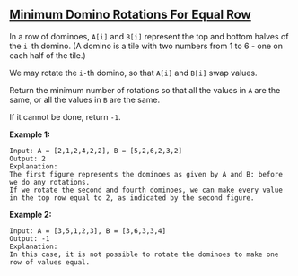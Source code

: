 ## [Minimum Domino Rotations For Equal Row](https://leetcode.com/problems/minimum-domino-rotations-for-equal-row/)

In a row of dominoes, `A[i]` and `B[i]` represent the top and bottom halves of the `i-`th domino. (A domino is a tile with two numbers from 1 to 6 - one on each half of the tile.)

We may rotate the `i-`th domino, so that `A[i]` and `B[i]` swap values.

Return the minimum number of rotations so that all the values in `A` are the same, or all the values in `B` are the same.

If it cannot be done, return `-1`.

**Example 1:**

```
Input: A = [2,1,2,4,2,2], B = [5,2,6,2,3,2]
Output: 2
Explanation:
The first figure represents the dominoes as given by A and B: before we do any rotations.
If we rotate the second and fourth dominoes, we can make every value in the top row equal to 2, as indicated by the second figure.
```

**Example 2:**

```
Input: A = [3,5,1,2,3], B = [3,6,3,3,4]
Output: -1
Explanation:
In this case, it is not possible to rotate the dominoes to make one row of values equal.
```
